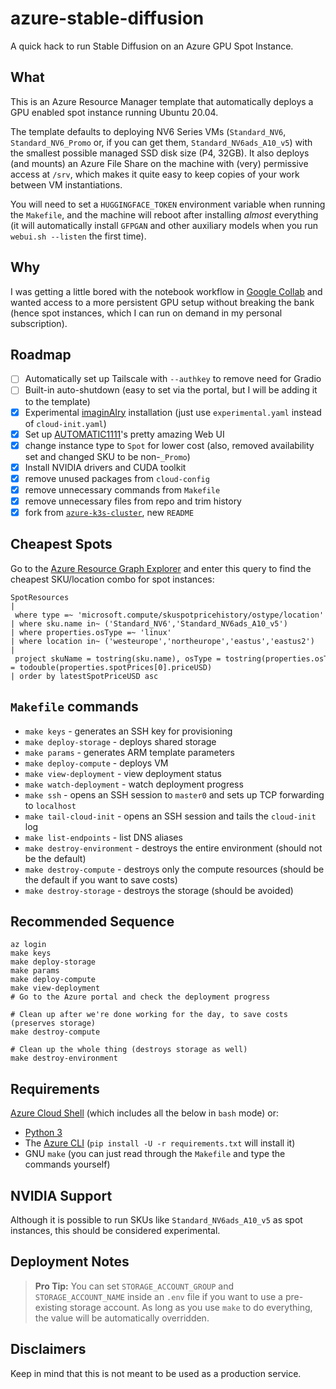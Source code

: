# azure-stable-diffusion

A quick hack to run Stable Diffusion on an Azure GPU Spot Instance.

## What

This is an Azure Resource Manager template that automatically deploys a GPU enabled spot instance running Ubuntu 20.04. 

The template defaults to deploying NV6 Series VMs (`Standard_NV6`, `Standard_NV6_Promo` or, if you can get them, `Standard_NV6ads_A10_v5`) with the smallest possible managed SSD disk size (P4, 32GB). It also deploys (and mounts) an Azure File Share on the machine with (very) permissive access at `/srv`, which makes it quite easy to keep copies of your work between VM instantiations.

You will need to set a `HUGGINGFACE_TOKEN` environment variable when running the `Makefile`, and the machine will reboot after installing _almost_ everything (it will automatically install `GFPGAN` and other auxiliary models when you run `webui.sh --listen` the first time).

## Why

I was getting a little bored with the notebook workflow in [Google Collab][collab] and wanted access to a more persistent GPU setup without breaking the bank (hence spot instances, which I can run on demand in my personal subscription).

## Roadmap

* [ ] Automatically set up Tailscale with `--authkey` to remove need for Gradio
* [ ] Built-in auto-shutdown (easy to set via the portal, but I will be adding it to the template)
* [x] Experimental [imaginAIry](https://github.com/brycedrennan/imaginAIry) installation (just use `experimental.yaml` instead of `cloud-init.yaml`)
* [x] Set up [AUTOMATIC1111](https://github.com/AUTOMATIC1111/stable-diffusion-webui)'s pretty amazing Web UI
* [x] change instance type to `Spot` for lower cost (also, removed availability set and changed SKU to be non-`_Promo`)
* [x] Install NVIDIA drivers and CUDA toolkit
* [x] remove unused packages from `cloud-config`
* [x] remove unnecessary commands from `Makefile`
* [x] remove unnecessary files from repo and trim history
* [x] fork from [`azure-k3s-cluster`][k3s], new `README`

## Cheapest Spots

Go to the [Azure Resource Graph Explorer](https://portal.azure.com/?feature.customportal=false#view/HubsExtension/ArgQueryBlade) and enter this query to find the cheapest SKU/location combo for spot instances:

```
SpotResources 
| where type =~ 'microsoft.compute/skuspotpricehistory/ostype/location' 
| where sku.name in~ ('Standard_NV6','Standard_NV6ads_A10_v5') 
| where properties.osType =~ 'linux' 
| where location in~ ('westeurope','northeurope','eastus','eastus2') 
| project skuName = tostring(sku.name), osType = tostring(properties.osType), location, latestSpotPriceUSD = todouble(properties.spotPrices[0].priceUSD) 
| order by latestSpotPriceUSD asc 
```

## `Makefile` commands

* `make keys` - generates an SSH key for provisioning
* `make deploy-storage` - deploys shared storage
* `make params` - generates ARM template parameters
* `make deploy-compute` - deploys VM
* `make view-deployment` - view deployment status
* `make watch-deployment` - watch deployment progress
* `make ssh` - opens an SSH session to `master0` and sets up TCP forwarding to `localhost`
* `make tail-cloud-init` - opens an SSH session and tails the `cloud-init` log
* `make list-endpoints` - list DNS aliases
* `make destroy-environment` - destroys the entire environment (should not be the default)
* `make destroy-compute` - destroys only the compute resources (should be the default if you want to save costs)
* `make destroy-storage` - destroys the storage (should be avoided)

## Recommended Sequence

    az login
    make keys
    make deploy-storage
    make params
    make deploy-compute
    make view-deployment
    # Go to the Azure portal and check the deployment progress
    
    # Clean up after we're done working for the day, to save costs (preserves storage)
    make destroy-compute
    
    # Clean up the whole thing (destroys storage as well)
    make destroy-environment

## Requirements

[Azure Cloud Shell](https://shell.azure.com/) (which includes all the below in `bash` mode) or:

* [Python 3][p]
* The [Azure CLI][az] (`pip install -U -r requirements.txt` will install it)
* GNU `make` (you can just read through the `Makefile` and type the commands yourself)

## NVIDIA Support

Although it is possible to run SKUs like `Standard_NV6ads_A10_v5` as spot instances, this should be considered experimental.

## Deployment Notes

> **Pro Tip:** You can set `STORAGE_ACCOUNT_GROUP` and `STORAGE_ACCOUNT_NAME` inside an `.env` file if you want to use a pre-existing storage account. As long as you use `make` to do everything, the value will be automatically overridden.

## Disclaimers

Keep in mind that this is not meant to be used as a production service.

[k3s]: https://github.com/rcarmo/azure-k3s-cluster
[d]: http://docker.com
[p]: http://python.org
[az]: https://github.com/Azure/azure-cli
[collab]: https://colab.research.google.com/
